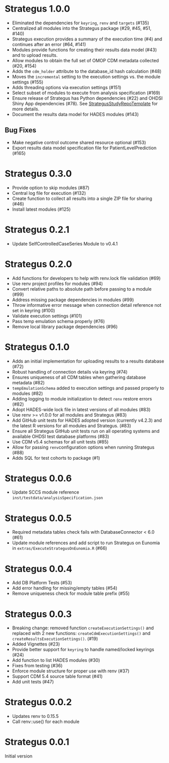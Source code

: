Strategus 1.0.0
===============

- Eliminated the dependencies for `keyring`, `renv` and `targets` (#135)
- Centralized all modules into the Strategus package (#29, #45, #51, #140)
- Strategus execution provides a summary of the execution time (#4) and continues after an error (#64, #141)
- Modules provide functions for creating their results data model (#43) and to upload results.
- Allow modules to obtain the full set of OMOP CDM metadata collected (#20, #154)
- Adds the `cdm_holder` attribute to the database_id hash calculation (#48)
- Moves the `incremental` setting to the execution settings vs. the module settings (#155)
- Adds threading options via execution settings (#151)
- Select subset of modules to execute from analysis specification (#169)
- Ensure release of Strategus has Python dependencies (#22) and OHDSI Shiny App dependencies (#78). See [StrategusStudyRepoTemplate](https://github.com/ohdsi-studies/StrategusStudyRepoTemplate) for more details.
- Document the results data model for HADES modules (#143)

## Bug Fixes
- Make negative control outcome shared resource optional (#153)
- Export results data model specification file for PatientLevelPrediction (#165)

Strategus 0.3.0
===============
- Provide option to skip modules (#87)
- Central log file for execution (#132)
- Create function to collect all results into a single ZIP file for sharing (#46)
- Install latest modules (#125)

Strategus 0.2.1
===============
- Update SelfControlledCaseSeries Module to v0.4.1

Strategus 0.2.0
===============
- Add functions for developers to help with renv.lock file validation (#69)
- Use renv project profiles for modules (#94)
- Convert relative paths to absolute path before passing to a module (#99)
- Address missing package dependencies in modules (#99)
- Throw informative error message when connection detail reference not set in keyring (#100)
- Validate execution settings (#101)
- Pass temp emulation schema properly (#76)
- Remove local library package dependencies (#96)

Strategus 0.1.0
===============

- Adds an initial implementation for uploading results to a results database (#72)
- Robust handling of connection details via keyring (#74)
- Ensures uniqueness of all CDM tables when gathering database metadata (#82)
- `tempEmulationSchema` added to execution settings and passed properly to modules (#82)
- Adding logging to module initialization to detect `renv` restore errors (#82)
- Adopt HADES-wide lock file in latest versions of all modules (#83)
- Use renv >= v1.0.0 for all modules and Strategus (#83)
- Add GitHub unit tests for HADES adopted version (currently v4.2.3) and the latest R versions for all modules and Strategus. (#83)
- Ensure all Strategus GitHub unit tests run on all operating systems and available OHDSI test database platforms (#83)
- Use CDM v5.4 schemas for all unit tests (#85)
- Allow for passing `renv`configuration options when running Strategus (#88)
- Adds SQL for test cohorts to package (#1)

Strategus 0.0.6
===============

- Update SCCS module reference `inst/testdata/analysisSpecification.json` 

Strategus 0.0.5
===============

- Required metadata tables check fails with DatabaseConnector < 6.0 (#61)
- Update module references and add script to run Strategus on Eunomia in `extras/ExecuteStrategusOnEunomia.R` (#66)

Strategus 0.0.4
===============

- Add DB Platform Tests (#53)
- Add error handling for missing/empty tables (#54)
- Remove uniqueness check for module table prefix (#55)

Strategus 0.0.3
===============

- Breaking change: removed function `createExecutionSettings()` and replaced with 2 new functions: `createCdmExecutionSettings()` and `createResultsExecutionSettings()`. (#19)
- Added Vignettes (#23)
- Provide better support for `keyring` to handle named/locked keyrings (#24)
- Add function to list HADES modules (#30)
- Fixes from testing (#36)
- Enforce module structure for proper use with renv (#37)
- Support CDM 5.4 source table format (#41)
- Add unit tests (#47)


Strategus 0.0.2
===============

- Updates renv to 0.15.5
- Call renv::use() for each module


Strategus 0.0.1
===============

Initial version
